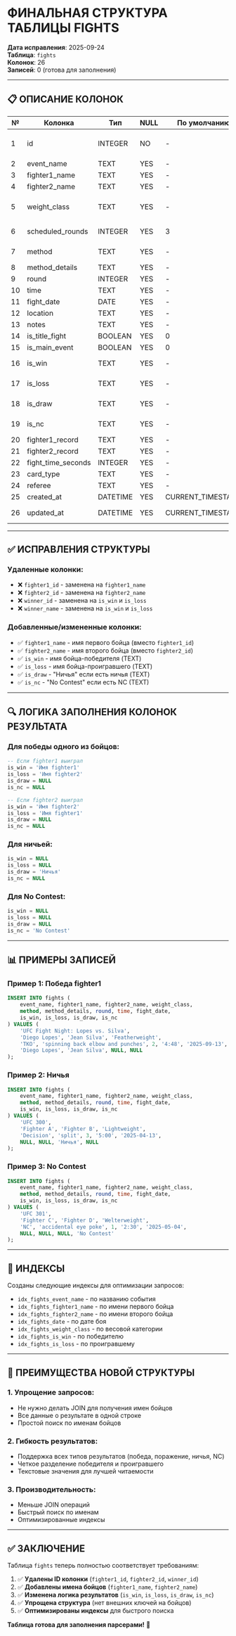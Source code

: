 # ФИНАЛЬНАЯ СТРУКТУРА ТАБЛИЦЫ FIGHTS

**Дата исправления**: 2025-09-24  
**Таблица**: `fights`  
**Колонок**: 26  
**Записей**: 0 (готова для заполнения)

---

## 📋 ОПИСАНИЕ КОЛОНОК

| № | Колонка | Тип | NULL | По умолчанию | Описание |
|---|---------|-----|------|--------------|----------|
| 1 | id | INTEGER | NO | - | Уникальный идентификатор боя (PRIMARY KEY) |
| 2 | event_name | TEXT | YES | - | Название события |
| 3 | fighter1_name | TEXT | YES | - | **Имя первого бойца** |
| 4 | fighter2_name | TEXT | YES | - | **Имя второго бойца** |
| 5 | weight_class | TEXT | YES | - | Весовая категория (связана с weight_classes.name_en) |
| 6 | scheduled_rounds | INTEGER | YES | 3 | Запланированное количество раундов |
| 7 | method | TEXT | YES | - | Метод победы (TKO, Decision, Submission) |
| 8 | method_details | TEXT | YES | - | Детали метода победы |
| 9 | round | INTEGER | YES | - | Раунд завершения боя |
| 10 | time | TEXT | YES | - | Время в раунде |
| 11 | fight_date | DATE | YES | - | Дата боя |
| 12 | location | TEXT | YES | - | Место проведения |
| 13 | notes | TEXT | YES | - | Заметки о бое |
| 14 | is_title_fight | BOOLEAN | YES | 0 | Титульный бой |
| 15 | is_main_event | BOOLEAN | YES | 0 | Главное событие |
| 16 | is_win | TEXT | YES | - | **Имя бойца-победителя** |
| 17 | is_loss | TEXT | YES | - | **Имя бойца-проигравшего** |
| 18 | is_draw | TEXT | YES | - | **"Ничья" если есть ничья** |
| 19 | is_nc | TEXT | YES | - | **"No Contest" если есть NC** |
| 20 | fighter1_record | TEXT | YES | - | Рекорд fighter1 |
| 21 | fighter2_record | TEXT | YES | - | Рекорд fighter2 |
| 22 | fight_time_seconds | INTEGER | YES | - | Время боя в секундах |
| 23 | card_type | TEXT | YES | - | Тип карты |
| 24 | referee | TEXT | YES | - | Рефери |
| 25 | created_at | DATETIME | YES | CURRENT_TIMESTAMP | Дата создания записи |
| 26 | updated_at | DATETIME | YES | CURRENT_TIMESTAMP | Дата обновления записи |

---

## ✅ ИСПРАВЛЕНИЯ СТРУКТУРЫ

### **Удаленные колонки:**
- ❌ `fighter1_id` - заменена на `fighter1_name`
- ❌ `fighter2_id` - заменена на `fighter2_name`
- ❌ `winner_id` - заменена на `is_win` и `is_loss`
- ❌ `winner_name` - заменена на `is_win` и `is_loss`

### **Добавленные/измененные колонки:**
- ✅ `fighter1_name` - имя первого бойца (вместо `fighter1_id`)
- ✅ `fighter2_name` - имя второго бойца (вместо `fighter2_id`)
- ✅ `is_win` - имя бойца-победителя (TEXT)
- ✅ `is_loss` - имя бойца-проигравшего (TEXT)
- ✅ `is_draw` - "Ничья" если есть ничья (TEXT)
- ✅ `is_nc` - "No Contest" если есть NC (TEXT)

---

## 🔍 ЛОГИКА ЗАПОЛНЕНИЯ КОЛОНОК РЕЗУЛЬТАТА

### **Для победы одного из бойцов:**
```sql
-- Если fighter1 выиграл
is_win = 'Имя fighter1'
is_loss = 'Имя fighter2'
is_draw = NULL
is_nc = NULL

-- Если fighter2 выиграл
is_win = 'Имя fighter2'
is_loss = 'Имя fighter1'
is_draw = NULL
is_nc = NULL
```

### **Для ничьей:**
```sql
is_win = NULL
is_loss = NULL
is_draw = 'Ничья'
is_nc = NULL
```

### **Для No Contest:**
```sql
is_win = NULL
is_loss = NULL
is_draw = NULL
is_nc = 'No Contest'
```

---

## 📊 ПРИМЕРЫ ЗАПИСЕЙ

### **Пример 1: Победа fighter1**
```sql
INSERT INTO fights (
    event_name, fighter1_name, fighter2_name, weight_class,
    method, method_details, round, time, fight_date,
    is_win, is_loss, is_draw, is_nc
) VALUES (
    'UFC Fight Night: Lopes vs. Silva',
    'Diego Lopes', 'Jean Silva', 'Featherweight',
    'TKO', 'spinning back elbow and punches', 2, '4:48', '2025-09-13',
    'Diego Lopes', 'Jean Silva', NULL, NULL
);
```

### **Пример 2: Ничья**
```sql
INSERT INTO fights (
    event_name, fighter1_name, fighter2_name, weight_class,
    method, method_details, round, time, fight_date,
    is_win, is_loss, is_draw, is_nc
) VALUES (
    'UFC 300',
    'Fighter A', 'Fighter B', 'Lightweight',
    'Decision', 'split', 3, '5:00', '2025-04-13',
    NULL, NULL, 'Ничья', NULL
);
```

### **Пример 3: No Contest**
```sql
INSERT INTO fights (
    event_name, fighter1_name, fighter2_name, weight_class,
    method, method_details, round, time, fight_date,
    is_win, is_loss, is_draw, is_nc
) VALUES (
    'UFC 301',
    'Fighter C', 'Fighter D', 'Welterweight',
    'NC', 'accidental eye poke', 1, '2:30', '2025-05-04',
    NULL, NULL, NULL, 'No Contest'
);
```

---

## 🔗 ИНДЕКСЫ

Созданы следующие индексы для оптимизации запросов:

- `idx_fights_event_name` - по названию события
- `idx_fights_fighter1_name` - по имени первого бойца
- `idx_fights_fighter2_name` - по имени второго бойца
- `idx_fights_date` - по дате боя
- `idx_fights_weight_class` - по весовой категории
- `idx_fights_is_win` - по победителю
- `idx_fights_is_loss` - по проигравшему

---

## 🎯 ПРЕИМУЩЕСТВА НОВОЙ СТРУКТУРЫ

### **1. Упрощение запросов:**
- Не нужно делать JOIN для получения имен бойцов
- Все данные о результате в одной строке
- Простой поиск по именам бойцов

### **2. Гибкость результатов:**
- Поддержка всех типов результатов (победа, поражение, ничья, NC)
- Четкое разделение победителя и проигравшего
- Текстовые значения для лучшей читаемости

### **3. Производительность:**
- Меньше JOIN операций
- Быстрый поиск по именам
- Оптимизированные индексы

---

## ✅ ЗАКЛЮЧЕНИЕ

Таблица `fights` теперь полностью соответствует требованиям:

1. ✅ **Удалены ID колонки** (`fighter1_id`, `fighter2_id`, `winner_id`)
2. ✅ **Добавлены имена бойцов** (`fighter1_name`, `fighter2_name`)
3. ✅ **Изменена логика результатов** (`is_win`, `is_loss`, `is_draw`, `is_nc`)
4. ✅ **Упрощена структура** (нет внешних ключей на бойцов)
5. ✅ **Оптимизированы индексы** для быстрого поиска

**Таблица готова для заполнения парсерами!** 🚀

